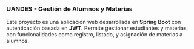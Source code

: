 ### UANDES - Gestión de Alumnos y Materias

Este proyecto es una aplicación web desarrollada en **Spring Boot** con autenticación basada en **JWT**. Permite gestionar estudiantes y materias, con funcionalidades como registro, listado, y asignación de materias a alumnos.
